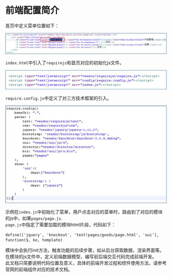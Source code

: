 # 前端配置简介

首页中定义菜单位置如下：  


![](/img/image015.jpg)
   

`index.html`中引入了`requirejs`和首页对应的初始化js文件。


![](/img/image016.jpg) 

`require.config.js`中定义了对三方技术框架的引入。  


![](/img/image017.jpg)



示例在`index.js`中初始化了菜单，用户点击对应的菜单时，路由到了对应的模块的js中，如果`pages/page.js`.  
`page.js`中指定了需要加载的模块html片段，代码如下：  
	
	define(['jquery', 'knockout', 'text!pages/goods/page.html', 'uui'], function($, ko, template)  

模块中会执行init方法，触发功能的后续步骤，如从后台获取数据，渲染界面等。在模块的js文件中，定义前端数据模型，编写前后端交互代码完成前端开发。  
此文档只简要说明代码位置及意义，具体的前端开发过程和控件使用方法，请参考官网的前端组件对应的技术文档。  